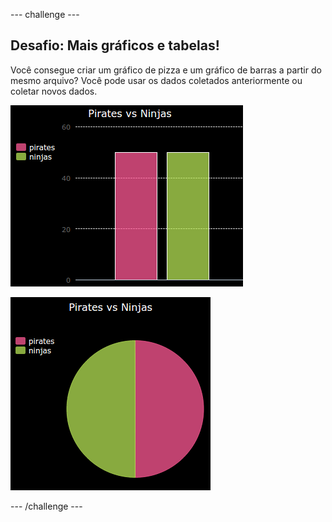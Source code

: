 \--- challenge \---

## Desafio: Mais gráficos e tabelas!

Você consegue criar um gráfico de pizza e um gráfico de barras a partir do mesmo arquivo? Você pode usar os dados coletados anteriormente ou coletar novos dados.

![captura de tela](images/pets-pn-bar.png)

![captura de tela](images/pets-pn.png)

\--- /challenge \---